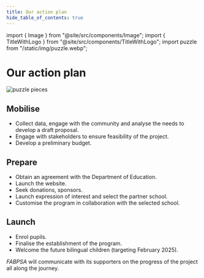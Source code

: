 ```yaml
---
title: Our action plan
hide_table_of_contents: true
---
```


import { Image } from "@site/src/components/Image";
import { TitleWithLogo } from "@site/src/components/TitleWithLogo";
import puzzle from "/static/img/puzzle.webp";

<TitleWithLogo>

# Our action plan

</TitleWithLogo>

<div style={{	display: "flex", gap: "64px" }}>

<div style={{ paddingTop: "64px" }}>

<Image  className="ourActionPlanImage" src={puzzle} alt="puzzle pieces" width={250} />

</div>

<div>

## Mobilise

- Collect data, engage with the community and analyse the needs to develop a draft proposal.
- Engage with stakeholders to ensure feasibility of the project.
- Develop a preliminary budget.

## Prepare

- Obtain an agreement with the Department of Education.
- Launch the website.
- Seek donations, sponsors.
- Launch expression of interest and select the partner school.
- Customise the program in collaboration with the selected school.

## Launch

- Enrol pupils.
- Finalise the establishment of the program.
- Welcome the future bilingual children (targeting February 2025).

</div>

</div>

<p><em>FABPSA</em> will communicate with its supporters on the progress of the project all along the journey.</p>
